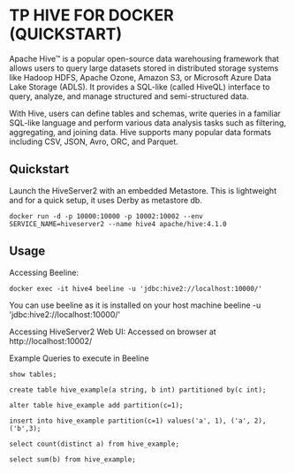 # TP HIVE FOR DOCKER (QUICKSTART)

Apache Hive™ is a popular open-source data warehousing framework that allows users to query large datasets stored in distributed storage systems like Hadoop HDFS, Apache Ozone, Amazon S3, or Microsoft Azure Data Lake Storage (ADLS). It provides a SQL-like (called HiveQL) interface to query, analyze, and manage structured and semi-structured data.

With Hive, users can define tables and schemas, write queries in a familiar SQL-like language and perform various data analysis tasks such as filtering, aggregating, and joining data. Hive supports many popular data formats including CSV, JSON, Avro, ORC, and Parquet.

## Quickstart

Launch the HiveServer2 with an embedded Metastore.
This is lightweight and for a quick setup, it uses Derby as metastore db.

```
docker run -d -p 10000:10000 -p 10002:10002 --env SERVICE_NAME=hiveserver2 --name hive4 apache/hive:4.1.0
```


## Usage
Accessing Beeline:
```
docker exec -it hive4 beeline -u 'jdbc:hive2://localhost:10000/'
```

You can use beeline as it is installed on your host machine beeline -u 'jdbc:hive2://localhost:10000/'

Accessing HiveServer2 Web UI:
Accessed on browser at http://localhost:10002/

Example Queries to execute in Beeline
```
show tables;
```

```
create table hive_example(a string, b int) partitioned by(c int);
```

```
alter table hive_example add partition(c=1);
```

```
insert into hive_example partition(c=1) values('a', 1), ('a', 2),('b',3);
```

```
select count(distinct a) from hive_example;
```

```
select sum(b) from hive_example;
```
